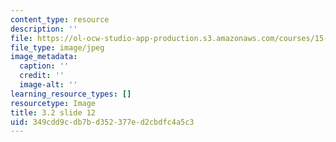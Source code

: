 ```yaml
---
content_type: resource
description: ''
file: https://ol-ocw-studio-app-production.s3.amazonaws.com/courses/15-s21-nuts-and-bolts-of-business-plans-january-iap-2014/349cdd9cdb7bd352377ed2cbdfc4a5c3_Slide12.JPG
file_type: image/jpeg
image_metadata:
  caption: ''
  credit: ''
  image-alt: ''
learning_resource_types: []
resourcetype: Image
title: 3.2 slide 12
uid: 349cdd9c-db7b-d352-377e-d2cbdfc4a5c3
---
```

